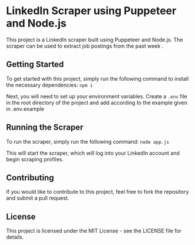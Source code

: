 # LinkedIn Scraper using Puppeteer and Node.js

This project is a LinkedIn scraper built using Puppeteer and Node.js. The scraper can be used to extract job postings from the past week .

## Getting Started

To get started with this project, simply run the following command to install the necessary dependencies:
```npm i```


Next, you will need to set up your environment variables. Create a `.env` file in the root directory of the project and add according to the example given in .env.example

## Running the Scraper

To run the scraper, simply run the following command:
```node app.js```


This will start the scraper, which will log into your LinkedIn account and begin scraping profiles.

## Contributing

If you would like to contribute to this project, feel free to fork the repository and submit a pull request.

## License

This project is licensed under the MIT License - see the LICENSE file for details.

